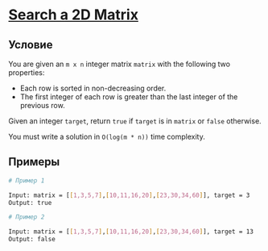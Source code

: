 # [Search a 2D Matrix](https://leetcode.com/problems/search-a-2d-matrix)

## Условие

You are given an `m x n` integer matrix `matrix` with the following two properties:

- Each row is sorted in non-decreasing order.
- The first integer of each row is greater than the last integer of the previous row.

Given an integer `target`, return `true` if `target` is in `matrix` or `false` otherwise.

You must write a solution in `O(log(m * n))` time complexity.

## Примеры

```bash
# Пример 1

Input: matrix = [[1,3,5,7],[10,11,16,20],[23,30,34,60]], target = 3
Output: true
```

```bash
# Пример 2

Input: matrix = [[1,3,5,7],[10,11,16,20],[23,30,34,60]], target = 13
Output: false
```
